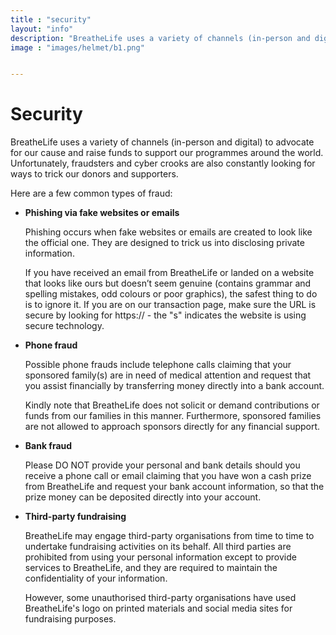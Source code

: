 ```yaml
---
title : "security"
layout: "info"
description: "BreatheLife uses a variety of channels (in-person and digital) to advocate for our cause and raise funds to support our programmes around the world. Unfortunately, fraudsters and cyber crooks are also constantly looking for ways to trick our donors and supporters."
image : "images/helmet/b1.png"


---
```


# Security
BreatheLife uses a variety of channels (in-person and digital) to advocate for our cause and raise funds to support our programmes around the world. Unfortunately, fraudsters and cyber crooks are also constantly looking for ways to trick our donors and supporters.
 
Here are a few common types of fraud:
  
- **Phishing via fake websites or emails**

  Phishing occurs when fake websites or emails are created to look like the official one. They are designed to trick us into disclosing private information.

  If you have received an email from BreatheLife or landed on a website that looks like ours but doesn’t seem genuine (contains grammar and spelling mistakes, odd colours or poor graphics), the safest thing to do is to ignore it. If you are on our transaction page, make sure the URL is secure by looking for https:// - the "s" indicates the website is using secure technology.


- **Phone fraud**

  Possible phone frauds include telephone calls claiming that your sponsored family(s) are in need of medical attention and request that you assist financially by transferring money directly into a bank account.

  Kindly note that BreatheLife does not solicit or demand contributions or funds from our families in this manner. Furthermore, sponsored families are not allowed to approach sponsors directly for any financial support.


- **Bank fraud**

  Please DO NOT provide your personal and bank details should you receive a phone call or email claiming that you have won a cash prize from BreatheLife and request your bank account information, so that the prize money can be deposited directly into your account. 
 
- **Third-party fundraising**

  BreatheLife may engage third-party organisations from time to time to undertake fundraising activities on its behalf. All third parties are prohibited from using your personal information except to provide services to BreatheLife, and they are required to maintain the confidentiality of your information.

  However, some unauthorised third-party organisations have used BreatheLife's logo on printed materials and social media sites for fundraising purposes.

